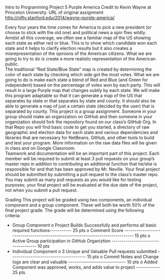 Intro to Programming
Project 5
Purple America
Credit to Kevin Wayne at Princeton University.  URL of original assignment 
http://nifty.stanford.edu/2014/wayne-purple-america/

Every four years the time comes for America to pick a new president (or choose to stick with the old one) and political news a spin flies wildly.  Amidst all this coverage, we often see a familiar map of the US showing each state as either red or blue.  This is to show which candidate won each state and it helps to clarify election results but it also creates a misrepresentation of the opinions of the American citizens.  What we are going to try to do is create a more realistic representation of the American public.  
	The traditional “Red State/Blue State” map is created by determining the color of each state by checking which side got the most votes.  What we are going to do is make each state a blend of Red and Blue (and Green for independent) based on the percentage of votes won by each party.  This will result in a large Purple map that changes subtly by each state.  We will make this program adaptable so that it can generate a map of the US that separates by state or that separates by state and county.  It should also be able to generate a map of just a certain state (decided by the user) that is separated by county.
	This project is a group assignment.  Someone in your group should make an organization on GitHub and then someone in your organization should fork the repository found on our class’s GitHub Org.  In that Repo you will find basic code to get you started, a directory of raw geographic and election data for each state and various dependencies and libraries that are necessary for NetBeans, GitHub, and other tools to build and test your program.  More information on the raw data files will be given in class and on Google Classroom.    
	Teamwork and documentation will be an important part of this project.  Each member will be required to submit at least 3 pull requests on your group’s master repo in addition to contributing an additional function that he/she is responsible for and that has been approved by Mr. Neville.  Your final project should be submitted by submitting a pull request to the class’s master repo.  You may submit as many pull requests as you would like for testing purposes; your final project will be evaluated at the due date of the project, not when you submit a pull request. 

Grading
	This project will be graded using two components, an individual component and a group component.  These will both be worth 50% of the final project grade.  The grade will be determined using the following criteria:
-	Group Component
o	Project Builds Successfully and performs all basic required functions----------- 25 pts
o	Comment Score ------------------------------------------------------------------------------- 15 pts
o	Active Group participation in GitHub Organiztion ------------------------------------ 10 pts
-	Individual Component 
o	3 Unique and Valuable Pull requests submitted -------------------------------------- 15 pts
o	Commit Notes and Change logs are clear and valuable ----------------------------- 10 pts
o	Added Component was approved, works, and adds value to project ------------ 25 pts
